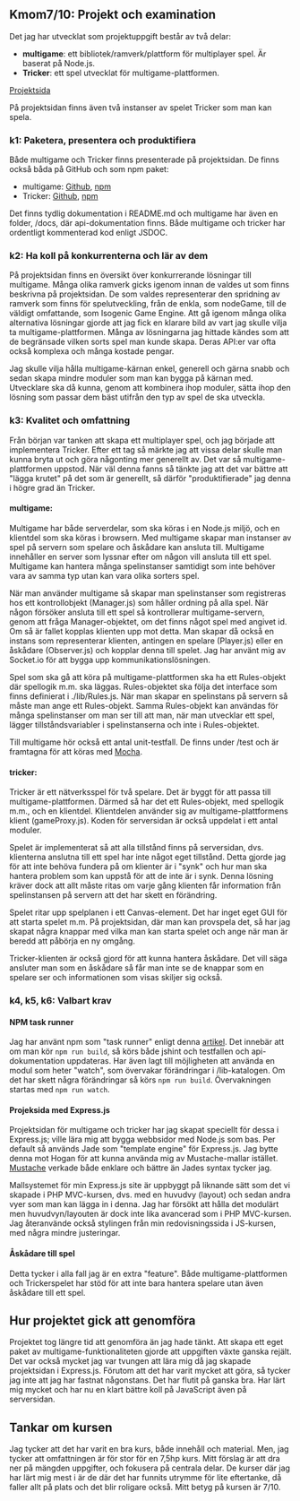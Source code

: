 Kmom7/10: Projekt och examination
---------------------------------

Det jag har utvecklat som projektuppgift består av två delar:

* __multigame__: ett bibliotek/ramverk/plattform för multiplayer spel. Är baserat på Node.js.
* __Tricker__: ett spel utvecklat för multigame-plattformen.

[Projektsida](http://nodejs2.student.bth.se:8043/)

På projektsidan finns även två instanser av spelet Tricker som man kan spela.

### k1: Paketera, presentera och produktifiera
Både multigame och Tricker finns presenterade på projektsidan. De finns också båda på GitHub och som npm paket:

* multigame: [Github](https://github.com/Kajja/multigame), [npm](https://www.npmjs.com/package/multigame)
* Tricker: [Github](https://github.com/Kajja/tricker), [npm](https://www.npmjs.com/package/tricker)

Det finns tydlig dokumentation i README.md och multigame har även en folder, /docs, där api-dokumentation finns.
Både multigame och tricker har ordentligt kommenterad kod enligt JSDOC.

### k2: Ha koll på konkurrenterna och lär av dem
På projektsidan finns en översikt över konkurrerande lösningar till multigame. Många olika ramverk gicks igenom innan de valdes ut som finns beskrivna på projektsidan. De som valdes representerar den spridning av ramverk som finns för spelutveckling, från de enkla, som nodeGame, till de väldigt omfattande, som Isogenic Game Engine. Att gå igenom många olika alternativa lösningar gjorde att jag fick en klarare bild av vart jag skulle vilja ta multigame-plattformen. Många av lösningarna jag hittade kändes som att de begränsade vilken sorts spel man kunde skapa. Deras API:er var ofta också komplexa och många kostade pengar.

Jag skulle vilja hålla multigame-kärnan enkel, generell och gärna snabb och sedan skapa mindre moduler som man kan bygga på kärnan med. Utvecklare ska då kunna, genom att kombinera ihop moduler, sätta ihop den lösning som passar dem bäst utifrån den typ av spel de ska utveckla.

### k3: Kvalitet och omfattning
Från början var tanken att skapa ett multiplayer spel, och jag började att implementera Tricker. Efter ett tag så märkte jag att vissa delar skulle man kunna bryta ut och göra någonting mer generellt av. Det var så multigame-plattformen uppstod. När väl denna fanns så tänkte jag att det var bättre att "lägga krutet" på det som är generellt, så därför "produktifierade" jag denna i högre grad än Tricker.

#### multigame:
Multigame har både serverdelar, som ska köras i en Node.js miljö, och en klientdel som ska köras i browsern. Med multigame skapar man instanser av spel på servern som spelare och åskådare kan ansluta till. Multigame innehåller en server som lyssnar efter om någon vill ansluta till ett spel. Multigame kan hantera många spelinstanser samtidigt som inte behöver vara av samma typ utan kan vara olika sorters spel.

När man använder multigame så skapar man spelinstanser som registreras hos ett kontrollobjekt (Manager.js) som håller ordning på alla spel. När någon försöker ansluta till ett spel så kontrollerar multigame-servern, genom att fråga Manager-objektet, om det finns något spel med angivet id. Om så är fallet kopplas klienten upp mot detta. Man skapar då också en instans som representerar klienten, antingen en spelare (Player.js) eller en åskådare (Observer.js) och kopplar denna till spelet. Jag har använt mig av Socket.io för att bygga upp kommunikationslösningen.

Spel som ska gå att köra på multigame-plattformen ska ha ett Rules-objekt där spellogik m.m. ska läggas. Rules-objektet ska följa det interface som finns definierat i ./lib/Rules.js. När man skapar en spelinstans på servern så måste man ange ett Rules-objekt. Samma Rules-objekt kan användas för många spelinstanser om man ser till att man, när man utvecklar ett spel, lägger tillståndsvariabler i spelinstanserna och inte i Rules-objektet.

Till multigame hör också ett antal unit-testfall. De finns under /test och är framtagna för att köras med [Mocha](http://mochajs.org/).

#### tricker:
Tricker är ett nätverksspel för två spelare. Det är byggt för att passa till multigame-plattformen. Därmed så har det ett Rules-objekt, med spellogik m.m., och en klientdel. Klientdelen använder sig av multigame-plattformens klient (gameProxy.js). Koden för serversidan är också uppdelat i ett antal moduler.

Spelet är implementerat så att alla tillstånd finns på serversidan, dvs. klienterna anslutna till ett spel har inte något eget tillstånd. Detta gjorde jag för att inte behöva fundera på om klienter är i "synk" och hur man ska hantera problem som kan uppstå för att de inte är i synk. Denna lösning kräver dock att allt måste ritas om varje gång klienten får information från spelinstansen på servern att det har skett en förändring.

Spelet ritar upp spelplanen i ett Canvas-element. Det har inget eget GUI för att starta spelet m.m. På projektsidan, där man kan provspela det, så har jag skapat några knappar med vilka man kan starta spelet och ange när man är beredd att påbörja en ny omgång.

Tricker-klienten är också gjord för att kunna hantera åskådare. Det vill säga ansluter man som en åskådare så får man inte se de knappar som en spelare ser och informationen som visas skiljer sig också.

### k4, k5, k6: Valbart krav

#### NPM task runner
Jag har använt npm som "task runner" enligt denna [artikel](http://blog.keithcirkel.co.uk/why-we-should-stop-using-grunt/). Det innebär att om man kör `npm run build`, så körs både jshint och testfallen och api-dokumentation uppdateras. Har även lagt till möjligheten att använda en modul som heter "watch", som övervakar förändringar i /lib-katalogen. Om det har skett några förändringar så körs `npm run build`. Övervakningen startas med `npm run watch`.

#### Projeksida med Express.js
Projektsidan för multigame och tricker har jag skapat speciellt för dessa i Express.js; ville lära mig att bygga webbsidor med Node.js som bas. Per default så används Jade som "template engine" för Express.js. Jag bytte denna mot Hogan för att kunna använda mig av Mustache-mallar istället. [Mustache](https://mustache.github.io/) verkade både enklare och bättre än Jades syntax tycker jag.

Mallsystemet för min Express.js site är uppbyggt på liknande sätt som det vi skapade i PHP MVC-kursen, dvs. med en huvudvy (layout) och sedan andra vyer som man kan lägga in i denna. Jag har försökt att hålla det modulärt men huvudvyn/layouten är dock inte lika avancerad som i PHP MVC-kursen. Jag återanvände också stylingen från min redovisningssida i JS-kursen, med några mindre justeringar.

#### Åskådare till spel
Detta tycker i alla fall jag är en extra "feature". Både multigame-plattformen och Trickerspelet har stöd för att inte bara hantera spelare utan även åskådare till ett spel.

Hur projektet gick att genomföra
--------------------------------
Projektet tog längre tid att genomföra än jag hade tänkt. Att skapa ett eget paket av multigame-funktionaliteten gjorde att uppgiften växte ganska rejält. Det var också mycket jag var tvungen att lära mig då jag skapade projektsidan i Express.js. Förutom att det har varit mycket att göra, så tycker jag inte att jag har fastnat någonstans. Det har flutit på ganska bra. Har lärt mig mycket och har nu en klart bättre koll på JavaScript även på serversidan.

Tankar om kursen
----------------
Jag tycker att det har varit en bra kurs, både innehåll och material. Men, jag tycker att omfattningen är för stor för en 7,5hp kurs. Mitt förslag är att dra ner på mängden uppgifter, och fokusera på centrala delar. De kurser där jag har lärt mig mest i är de där det har funnits utrymme för lite eftertanke, då faller allt på plats och det blir roligare också. Mitt betyg på kursen är 7/10.
